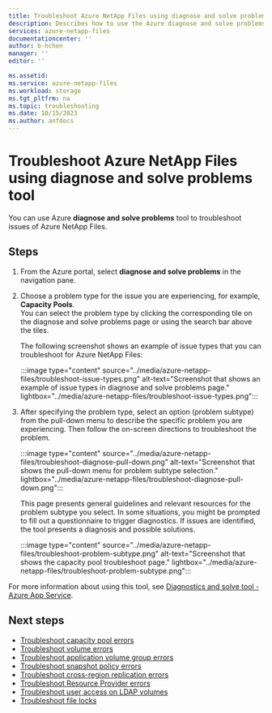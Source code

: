 ```yaml
---
title: Troubleshoot Azure NetApp Files using diagnose and solve problems tool 
description: Describes how to use the Azure diagnose and solve problems tool to troubleshoot issues of Azure NetApp Files.  
services: azure-netapp-files
documentationcenter: ''
author: b-hchen
manager: ''
editor: ''

ms.assetid:
ms.service: azure-netapp-files
ms.workload: storage
ms.tgt_pltfrm: na
ms.topic: troubleshooting
ms.date: 10/15/2023
ms.author: anfdocs
---
```


# Troubleshoot Azure NetApp Files using diagnose and solve problems tool 

You can use Azure **diagnose and solve problems** tool to troubleshoot issues of Azure NetApp Files. 

## Steps

1. From the Azure portal, select **diagnose and solve problems** in the navigation pane. 

2. Choose a problem type for the issue you are experiencing, for example, **Capacity Pools**.   
    You can select the problem type by clicking the corresponding tile on the diagnose and solve problems page or using the search bar above the tiles. 

    The following screenshot shows an example of issue types that you can troubleshoot for Azure NetApp Files: 

    :::image type="content" source="../media/azure-netapp-files/troubleshoot-issue-types.png" alt-text="Screenshot that shows an example of issue types in diagnose and solve problems page." lightbox="../media/azure-netapp-files/troubleshoot-issue-types.png":::

3. After specifying the problem type, select an option (problem subtype) from the pull-down menu to describe the specific problem you are experiencing. Then follow the on-screen directions to troubleshoot the problem. 

    :::image type="content" source="../media/azure-netapp-files/troubleshoot-diagnose-pull-down.png" alt-text="Screenshot that shows the pull-down menu for problem subtype selection." lightbox="../media/azure-netapp-files/troubleshoot-diagnose-pull-down.png":::

    This page presents general guidelines and relevant resources for the problem subtype you select. In some situations, you might be prompted to fill out a questionnaire to trigger diagnostics. If issues are identified, the tool presents a diagnosis and possible solutions.  

    :::image type="content" source="../media/azure-netapp-files/troubleshoot-problem-subtype.png" alt-text="Screenshot that shows the capacity pool troubleshoot page." lightbox="../media/azure-netapp-files/troubleshoot-problem-subtype.png":::

For more information about using this tool, see [Diagnostics and solve tool - Azure App Service](../app-service/overview-diagnostics.md).  

## Next steps

* [Troubleshoot capacity pool errors](troubleshoot-capacity-pools.md)
* [Troubleshoot volume errors](troubleshoot-volumes.md)
* [Troubleshoot application volume group errors](troubleshoot-application-volume-groups.md)
* [Troubleshoot snapshot policy errors](troubleshoot-snapshot-policies.md)
* [Troubleshoot cross-region replication errors](troubleshoot-cross-region-replication.md)
* [Troubleshoot Resource Provider errors](azure-netapp-files-troubleshoot-resource-provider-errors.md)
* [Troubleshoot user access on LDAP volumes](troubleshoot-user-access-ldap.md)
* [Troubleshoot file locks](troubleshoot-file-locks.md)